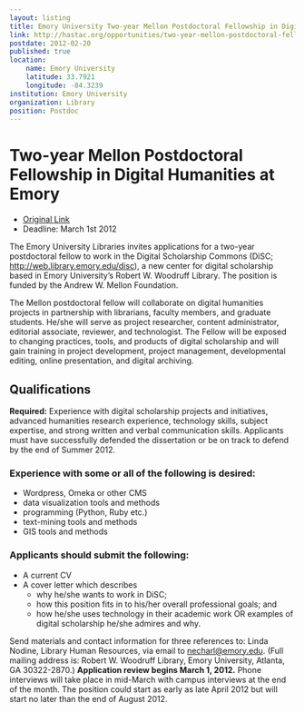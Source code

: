 ```yaml
---
layout: listing
title: Emory University Two-year Mellon Postdoctoral Fellowship in Digital Humanities
link: http://hastac.org/opportunities/two-year-mellon-postdoctoral-fellowship-digital-humanities-emory-deadline-1-march-2012
postdate: 2012-02-20
published: true
location:
	name: Emory University
	latitude: 33.7921
	longitude: -84.3239
institution: Emory University
organization: Library
position: Postdoc
---
```


# Two-year Mellon Postdoctoral Fellowship in Digital Humanities at Emory 

* [Original Link](http://hastac.org/opportunities/two-year-mellon-postdoctoral-fellowship-digital-humanities-emory-deadline-1-march-2012)
* Deadline: March 1st 2012

The Emory University Libraries invites applications for a two-year postdoctoral fellow to work in the Digital Scholarship Commons (DiSC; http://web.library.emory.edu/disc), a new center for digital scholarship based in Emory University’s Robert W. Woodruff Library. The position is funded by the Andrew W. Mellon Foundation.

The Mellon postdoctoral fellow will collaborate on digital humanities projects in partnership with librarians, faculty members, and graduate students. He/she will serve as project researcher, content administrator, editorial associate, reviewer, and technologist. The Fellow will be exposed to changing practices, tools, and products of digital scholarship and will gain training in project development, project management, developmental editing, online presentation, and digital archiving.

## Qualifications

**Required:**   Experience with digital scholarship projects and initiatives, advanced humanities research experience, technology skills, subject expertise, and strong written and verbal communication skills. Applicants must have successfully defended the dissertation or be on track to defend by the end of Summer 2012.

### Experience with some or all of the following is desired:

*  Wordpress, Omeka or other CMS
*  data visualization tools and methods
*  programming (Python, Ruby etc.)
*  text-mining tools and methods
*  GIS tools and methods

### Applicants should submit the following:

*  A current CV
*  A cover letter which describes
    *  why he/she wants to work in DiSC;
    *  how this position fits in to his/her overall professional goals; and
    *  how he/she uses technology in their academic work OR examples of digital scholarship he/she admires and why.

Send materials and contact information for three references to: Linda Nodine, Library Human Resources, via email to necharl@emory.edu. (Full mailing address is: Robert W. Woodruff Library, Emory University, Atlanta, GA 30322-2870.) **Application review begins March 1, 2012.** Phone interviews will take place in mid-March with campus interviews at the end of the month. The position could start as early as late April 2012 but will start no later than the end of August 2012.